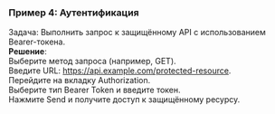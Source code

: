 ### Пример 4: Аутентификация
Задача: Выполнить запрос к защищённому API с использованием Bearer-токена.  
**Решение**:  
Выберите метод запроса (например, GET).  
Введите URL: https://api.example.com/protected-resource.  
Перейдите на вкладку Authorization.  
Выберите тип Bearer Token и введите токен.  
Нажмите Send и получите доступ к защищённому ресурсу.  
